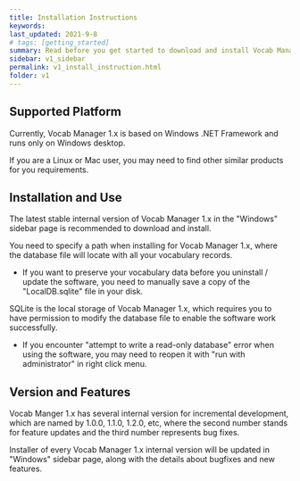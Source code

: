 ```yaml
---
title: Installation Instructions
keywords: 
last_updated: 2021-9-8
# tags: [getting_started]
summary: Read before you get started to download and install Vocab Manager.
sidebar: v1_sidebar
permalink: v1_install_instruction.html
folder: v1
---
```


## Supported Platform

Currently, Vocab Manager 1.x is based on Windows .NET Framework and runs only on Windows desktop.

If you are a Linux or Mac user, you may need to find other similar products for you requirements.


## Installation and Use

The latest stable internal version of Vocab Manager 1.x in the "Windows" sidebar page is recommended to download and install.

You need to specify a path when installing for Vocab Manager 1.x, where the database file will locate with all your vocabulary records. 

* If you want to preserve your vocabulary data before you uninstall / update the software, you need to manually save a copy of the "LocalDB.sqlite" file in your disk.

SQLite is the local storage of Vocab Manager 1.x, which requires you to have permission to modify the database file to enable the software work successfully. 

* If you encounter "attempt to write a read-only database" error when using the software, you may need to reopen it with "run with administrator" in right click menu. 

## Version and Features

Vocab Manger 1.x has several internal version for incremental development, which are named by 1.0.0, 1.1.0, 1.2.0, etc, where the second number stands for feature updates and the third number represents bug fixes.

Installer of every Vocab Manager 1.x internal version will be updated in "Windows" sidebar page, along with the details about bugfixes and new features.